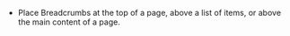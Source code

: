 - Place Breadcrumbs at the top of a page, above a list of items, or above the main content of a page.